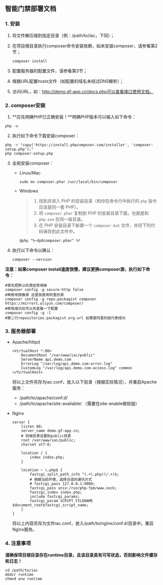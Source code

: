 ## 智能门禁部署文档

### 1. 安装

1. 将文件解压缩到指定目录（例：/path/to/iac，下同）；

2. 在项目根目录执行composer命令安装依赖，如未安装composer，请参看第2节；

   ```
   composer install
   ```

   

3. 配置服务器的配置文件，请参看第3节；

4. 根据URL配置hosts文件（如配置的域名未经过DNS解析）；

5. 访问URL，如：http://demo.gf-app.cn/docs.php可以查看接口使用文档。



### 2. composer安装

1. **应先明确PHP已正确安装！**明确PHP版本可以输入如下命令：

  ```
  php -v
  ```

2. 执行如下命令下载安装composer：

  ```
  php -r "copy('https://install.phpcomposer.com/installer', 'composer-setup.php');"
  php composer-setup.php
  ```

3. 全局安装composer：

   - Linux/Mac

     ```
     sudo mv composer.phar /usr/local/bin/composer
     ```

     

   - Windows

     > 1. 找到并进入 PHP 的安装目录（和你在命令行中执行的 `php` 指令应该是同一套 PHP）。
     > 2. 将 `composer.phar` 复制到 PHP 的安装目录下面，也就是和 `php.exe` 在同一级目录。
     > 3. 在 PHP 安装目录下新建一个 `composer.bat` 文件，并将下列代码保存到此文件中。
     ```
     @php "%~dp0composer.phar" %*
     ```

4. 执行以下命令以确认：

   ```
   composer --version
   ```

**注意：如果composer install速度很慢，建议更换composer源，执行如下命令：**

```
#首先把默认的源给禁用掉
composer config -g secure-http false
#再修改镜像源 这里我使用阿里的源
composer config -g repo.packagist composer https://mirrors.aliyun.com/composer/
#修改成功后可以先查看一下配置
composer config -g -l
#第二行repositories.packagist.org.url 如果是阿里的就代表成功
```

### 3. 服务器部署

- Apache/httpd

  ```
  <VirtualHost *:80>
      DocumentRoot "/var/www/iac/public"
      ServerName api.demo.com
      ErrorLog "/var/log/api.demo.com-error.log"
      CustomLog "/var/log/api.demo.com-access.log" common
  </VirtualHost>
  ```

  将以上文件另存为iac.conf，放入以下目录（根据实际情况），并重启Apache服务：

  - /path/to/apache/conf.d/
  - /path/to/apache/site-avaliable/ （需要在site-enable做软链）

- Nginx

  ```
  server {
      listen 80;
      server_name demo.gf-app.cn;
      # 将根目录设置到public目录
      root /var/www/iac/public;
      charset utf-8;
  
      location / {
          index index.php;
      }
  
      location ~ \.php$ {
          fastcgi_split_path_info ^(.+\.php)(/.+)$;
          # 根据当前环境，选择合适的通讯方式
          # fastcgi_pass 127.0.0.1:9000;
          fastcgi_pass unix:/run/php-fpm/www.sock;
          fastcgi_index index.php;
          include fastcgi_params;
          fastcgi_param SCRIPT_FILENAME $document_root$fastcgi_script_name;
      }
  }
  ```

  将以上内容另存为文件iac.conf，放入/path/to/nginx/conf.d/目录中。重启Nginx服务。

### 4. 注意事项

**请确保项目根目录存在runtime目录，且该目录具有可写状态，否则影响文件缓存和日志！**

```
cd /path/to/iac
mkdir runtime
chmod a+w runtime
```



